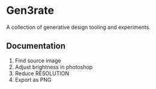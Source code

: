# Gen3rate

A collection of generative design tooling and experiments.


## Documentation

1. Find source image
2. Adjust brightness in photoshop
3. Reduce RESOLUTION
4. Export as PNG
